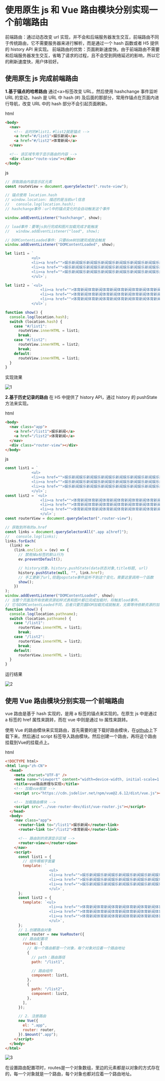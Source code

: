 # 使用原生 js 和 Vue 路由模块分别实现一个前端路由

前端路由：通过动态改变 url 实现，并不会和后端服务器发生交互，前端路由不同于传统路由，它不需要服务器来进行解析，而是通过一个 hash 函数或者 H5 提供的 history API 来实现。
前端路由的优势：页面刷新速度快。由于前端路由不需要和后端服务器发生交互，省略了请求的过程，且不会受到网络延迟的影响，所以它的刷新速度快，用户体验好。

## 使用原生 js 完成前端路由

**1.基于锚点的哈希路由**
通过\<a>标签改变 URL，然后使用 hashchange 事件监听 URL 的变动，hash 是 URL 中 hash (#) 及后面的那部分，常用作锚点在页面内进行导航，改变 URL 中的 hash 部分不会引起页面刷新。

html

```html
<body>
  <nav>
    <!-- 此时的#list1，#list2就是锚点 -->
    <a href="#/list1">娱乐新闻</a>
    <a href="#/list2">体育新闻</a>
  </nav>

  <!-- 该区域专用于显示路由的内容 -->
  <div class="route-view"></div>
</body>
```

js

```js
// 获取路由内容显示区元素
const routeView = document.querySelector(".route-view");

// 锚点使用 location.hash
// window.location: 描述的是当前url信息
//   console.log(location.hash);
// hashchange事件：url中的锚点变化时会自动触发这个事件

window.addEventListener("hashchange", show);

// load事件：要等js执行完成和图片加载完成才能触发
//   window.addEventListener("load", show);

// DOMContentLoaded事件: 只要dom树创建完成就会触发
window.addEventListener("DOMContentLoaded", show);

let list1 = `
            <ul>
            <li><a href="">娱乐新闻娱乐新闻娱乐新闻娱乐新闻娱乐新闻娱乐新闻娱乐新闻</a></li>
            <li><a href="">娱乐新闻娱乐新闻娱乐新闻娱乐新闻娱乐新闻娱乐新闻娱乐新闻</a></li>
            <li><a href="">娱乐新闻娱乐新闻娱乐新闻娱乐新闻娱乐新闻娱乐新闻娱乐新闻</a></li>
            </ul>`;

let list2 = `<ul>
                <li><a href="">体育新闻体育新闻体育新闻体育新闻体育新闻体育新闻体育新闻</a></li>
                <li><a href="">体育新闻体育新闻体育新闻体育新闻体育新闻体育新闻体育新闻</a></li>
                <li><a href="">体育新闻体育新闻体育新闻体育新闻体育新闻体育新闻体育新闻</a></li>
            </ul>`;

function show() {
  console.log(location.hash);
  switch (location.hash) {
    case "#/list1":
      routeView.innerHTML = list1;
      break;
    case "#/list2":
      routeView.innerHTML = list2;
      break;
    default:
      routeView.innerHTML = list1;
  }
}
```

实现效果

![1](img/1.png)

**2.基于历史记录的路由**
在 H5 中提供了 history API，通过 history 的 pushState 方法来实现。

html

```html
<body>
  <nav class="app">
    <a href="/list1">娱乐新闻</a>
    <a href="/list2">体育新闻</a>
  </nav>
  <div class="router-view"></div>
</body>
```

js

```js
const list1 = `
            <ul>
            <li><a href="">娱乐新闻娱乐新闻娱乐新闻娱乐新闻娱乐新闻娱乐新闻娱乐新闻</a></li>
            <li><a href="">娱乐新闻娱乐新闻娱乐新闻娱乐新闻娱乐新闻娱乐新闻娱乐新闻</a></li>
            <li><a href="">娱乐新闻娱乐新闻娱乐新闻娱乐新闻娱乐新闻娱乐新闻娱乐新闻</a></li>
            </ul>`;
const list2 = `<ul>
                <li><a href="">体育新闻体育新闻体育新闻体育新闻体育新闻体育新闻体育新闻</a></li>
                <li><a href="">体育新闻体育新闻体育新闻体育新闻体育新闻体育新闻体育新闻</a></li>
                <li><a href="">体育新闻体育新闻体育新闻体育新闻体育新闻体育新闻体育新闻</a></li>
                </ul>`;
const routerView = document.querySelector(".router-view");

// 获取到所有的a.href
const links = document.querySelectorAll(".app a[href]");
//   console.log(links);
links.forEach(
  (link) =>
    (link.onclick = (ev) => {
      // 禁用掉a标签的默认行为
      ev.preventDefault();

      // history对象，history.pushState(data状态对象,title标题, url)
      history.pushState(null, "", link.href);
      // 手工更新了url,但是popstate事件监听不到这个变化，需要这里调用一个函数
      show();
    })
);
window.addEventListener("DOMContentLoaded", show);
// 当整个页面及所有依赖资源如样式表和图片都已完成加载时，将触发load事件。
// 它与DOMContentLoaded不同，后者只要页面DOM加载完成就触发，无需等待依赖资源的加载。
function show() {
  console.log(location.pathname);
  switch (location.pathname) {
    case "/list1":
      routerView.innerHTML = list1;
      break;
    case "/list2":
      routerView.innerHTML = list2;
      break;
    default:
      routerView.innerHTML = list1;
  }
}
```

运行结果

![2](img/2.png)

## 使用 Vue 路由模块分别实现一个前端路由

vue 路由是基于 hash 实现的，是用 a 标签的锚点来实现的。在原生 js 中是通过 a 标签的 href 属性来跳转，而在 vue 中则是通过 to 属性来跳转。

使用 Vue 的路由模块来实现路由，首先需要的是下载好路由模块，在[github](https://github.com/vuejs/vue-router)上下载下来。然后通过 script 标签导入路由模块。然后创建一个路由，再将这个路由挂载到Vue的挂载点上。

html

```html
<!DOCTYPE html>
<html lang="zh-CN">
  <head>
    <meta charset="UTF-8" />
    <meta name="viewport" content="width=device-width, initial-scale=1.0" />
    <title>vue路由原理与实现</title>
    <!-- 加载vue框架 -->
    <script src="https://cdn.jsdelivr.net/npm/vue@2.6.12/dist/vue.js"></script>

    <!-- 加载路由模块 -->
    <script src="../vue-router-dev/dist/vue-router.js"></script>
  </head>
  <body>
    <nav class="app">
      <router-link to="/list1">娱乐新闻</router-link>
      <router-link to="/list2">体育新闻</router-link>

      <!-- 路由到的资源显示区域 -->
      <router-view></router-view>
    </nav>
    <script>
      const list1 = {
        // 组件模板字面量
        template: `
                    <ul>
                    <li><a href="">娱乐新闻娱乐新闻娱乐新闻娱乐新闻娱乐新闻娱乐新闻娱乐新闻</a></li>
                    <li><a href="">娱乐新闻娱乐新闻娱乐新闻娱乐新闻娱乐新闻娱乐新闻娱乐新闻</a></li>
                    <li><a href="">娱乐新闻娱乐新闻娱乐新闻娱乐新闻娱乐新闻娱乐新闻娱乐新闻</a></li>
                    </ul>`,
      };
      const list2 = {
        template: `<ul>
                    <li><a href="">体育新闻体育新闻体育新闻体育新闻体育新闻体育新闻体育新闻</a></li>
                    <li><a href="">体育新闻体育新闻体育新闻体育新闻体育新闻体育新闻体育新闻</a></li>
                    <li><a href="">体育新闻体育新闻体育新闻体育新闻体育新闻体育新闻体育新闻</a></li>
                    </ul>`,
      };
      // 1.创建路由对象
      const router = new VueRouter({
        // 路由配置项
        routes: [
          // 每一个路由都是一个对象，每个对象对应着一个路由地址
          {
            // path：路由路径
            path: "/list1",

            // 路由组件
            component: list1,
          },
          {
            path: "/list2",
            component: list2,
          },
        ],
      });

      // 2. 注册路由
      new Vue({
        el: ".app",
        router: router,
      }).$mount(".app");
    </script>
  </body>
</html>
```

![3](img/3.png)

在设置路由配置项时，routes是一个对象数组，里边的元素都是以对象的方式存在的，每一个对象就是一个路由，每个对象也都对应着一个路由地址。
